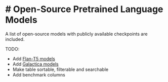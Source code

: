 # # Open-Source Pretrained Language Models

A list of open-source models with publicly available checkpoints are included.

TODO:

 - Add [Flan-T5 models](https://huggingface.co/models?search=google%2Fflan-t5)
 - Add [Galactica models](https://huggingface.co/models?other=galactica)
 - Make table sortable, filterable and searchable
 - Add benchmark columns